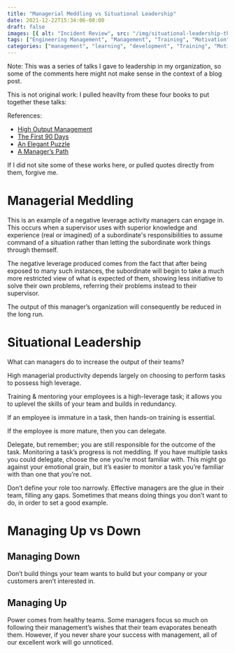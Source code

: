 ```yaml
---
title: "Managerial Meddling vs Situational Leadership"
date: 2021-12-22T15:34:06-08:00
draft: false
images: [{ alt: "Incident Review", src: "/img/situational-leadership-theory.png" }]
tags: ["Engineering Management", "Management", "Training", "Motivation", "Performance"]
categories: ["management", "learning", "development", "Training", "Motivation", "Performance"]
---
```


Note: This was a series of talks I gave to leadership in my organization, so some of the comments here might not make sense in the context of a blog post.

This is not original work: I pulled heavilty from these four books to put together these talks:

References:
* [High Output Management](https://amzn.to/3sb9E6A)
* [The First 90 Days](https://amzn.to/3S9NR9S)
* [An Elegant Puzzle](https://amzn.to/3s7wGLt)
* [A Manager’s Path](https://amzn.to/3MJ99tM)

If I did not site some of these works here, or pulled quotes directly from them, forgive me.

# Managerial Meddling

This is an example of a negative leverage activity managers can engage in. This occurs when a supervisor uses with superior knowledge and experience (real or imagined) of a subordinate's responsibilities to assume command of a situation rather than letting the subordinate work things through themself.

The negative leverage produced comes from the fact that after being exposed to many such instances, the subordinate will begin to take a much more restricted view of what is expected of them, showing less initiative to solve their own problems, referring their problems instead to their supervisor.

The output of this manager’s organization will consequently be reduced in the long run.

# Situational Leadership

What can managers do to increase the output of their teams?

High managerial productivity depends largely on choosing to perform tasks to possess high leverage.

Training & mentoring your employees is a high-leverage task; it allows you to uplevel the skills of your team and builds in redundancy.

If an employee is immature in a task, then hands-on training is essential.

If the employee is more mature, then you can delegate.

Delegate, but remember; you are still responsible for the outcome of the task. Monitoring a task’s progress is not meddling. If you have multiple tasks you could delegate, choose the one you’re most familiar with. This might go against your emotional grain, but it’s easier to monitor a task you’re familiar with than one that you’re not.

Don’t define your role too narrowly. Effective managers are the glue in their team, filling any gaps. Sometimes that means doing things you don’t want to do, in order to set a good example.

# Managing Up vs Down

## Managing Down
Don’t build things your team wants to build but your company or your customers aren’t interested in.

## Managing Up
Power comes from healthy teams. Some managers focus so much on following their management’s wishes that their team evaporates beneath them. However, if you never share your success with management, all of our excellent work will go unnoticed.
